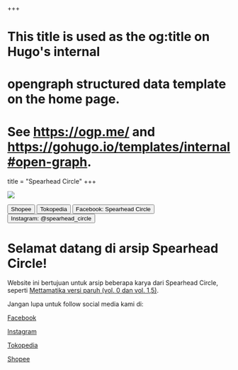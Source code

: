 +++
# This title is used as the og:title on Hugo's internal
# opengraph structured data template on the home page.
# See https://ogp.me/ and https://gohugo.io/templates/internal#open-graph.
title = "Spearhead Circle"
+++

![](images/banner.jpg)

<a href="https://shopee.co.id/shop/449539190"><button>Shopee</button></a>
<a href="https://www.tokopedia.com/spearheadcircle"><button>Tokopedia</button></a>
<a href="https://www.facebook.com/profile.php?id=100089620167900"><button>Facebook: Spearhead Circle</button></a>
<a href="https://www.instagram.com/spearhead_circle"><button>Instagram: @spearhead_circle</button></a>

# Selamat datang di arsip Spearhead Circle!

Website ini bertujuan untuk arsip beberapa karya dari Spearhead Circle, seperti [Mettamatika versi paruh (vol. 0 dan vol. 1,5)](blog).

Jangan lupa untuk follow social media kami di:

[Facebook](https://www.facebook.com/profile.php?id=100089620167900)

[Instagram](https://www.instagram.com/spearhead_circle)

[Tokopedia](https://www.tokopedia.com/spearheadcircle)

[Shopee](https://shopee.co.id/shop/449539190)